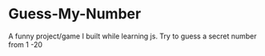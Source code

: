 # Guess-My-Number
A funny project/game I built while learning js. 
Try to guess a secret number from 1 -20

